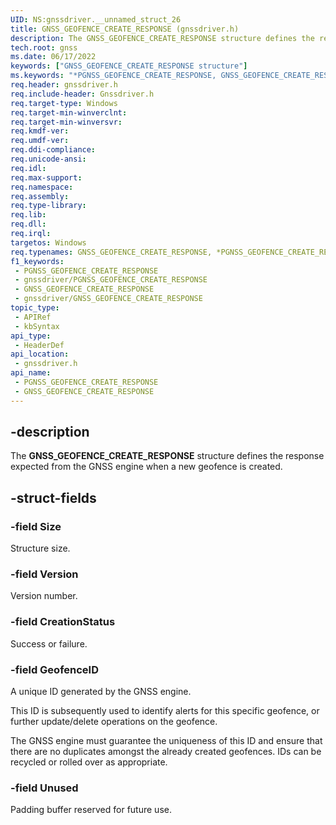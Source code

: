 ```yaml
---
UID: NS:gnssdriver.__unnamed_struct_26
title: GNSS_GEOFENCE_CREATE_RESPONSE (gnssdriver.h)
description: The GNSS_GEOFENCE_CREATE_RESPONSE structure defines the response expected from the GNSS engine when a new geofence is created.
tech.root: gnss
ms.date: 06/17/2022
keywords: ["GNSS_GEOFENCE_CREATE_RESPONSE structure"]
ms.keywords: "*PGNSS_GEOFENCE_CREATE_RESPONSE, GNSS_GEOFENCE_CREATE_RESPONSE, GNSS_GEOFENCE_CREATE_RESPONSE structure [Sensor Devices], PGNSS_GEOFENCE_CREATE_RESPONSE, PGNSS_GEOFENCE_CREATE_RESPONSE structure pointer [Sensor Devices], gnss.gnss_geofence_create_response, gnssdriver/GNSS_GEOFENCE_CREATE_RESPONSE, gnssdriver/PGNSS_GEOFENCE_CREATE_RESPONSE"
req.header: gnssdriver.h
req.include-header: Gnssdriver.h
req.target-type: Windows
req.target-min-winverclnt: 
req.target-min-winversvr: 
req.kmdf-ver: 
req.umdf-ver: 
req.ddi-compliance: 
req.unicode-ansi: 
req.idl: 
req.max-support: 
req.namespace: 
req.assembly: 
req.type-library: 
req.lib: 
req.dll: 
req.irql: 
targetos: Windows
req.typenames: GNSS_GEOFENCE_CREATE_RESPONSE, *PGNSS_GEOFENCE_CREATE_RESPONSE
f1_keywords:
 - PGNSS_GEOFENCE_CREATE_RESPONSE
 - gnssdriver/PGNSS_GEOFENCE_CREATE_RESPONSE
 - GNSS_GEOFENCE_CREATE_RESPONSE
 - gnssdriver/GNSS_GEOFENCE_CREATE_RESPONSE
topic_type:
 - APIRef
 - kbSyntax
api_type:
 - HeaderDef
api_location:
 - gnssdriver.h
api_name:
 - PGNSS_GEOFENCE_CREATE_RESPONSE
 - GNSS_GEOFENCE_CREATE_RESPONSE
---
```

## -description

The **GNSS_GEOFENCE_CREATE_RESPONSE** structure defines the response expected from the GNSS engine when a new geofence is created.

## -struct-fields

### -field Size

Structure size.

### -field Version

Version number.

### -field CreationStatus

Success or failure.

### -field GeofenceID

A unique ID generated by the GNSS engine.

 This ID is subsequently used to identify alerts for this specific geofence, or further update/delete operations on the geofence.

The GNSS engine must guarantee the uniqueness of this ID and ensure that there are no duplicates amongst the already created geofences. IDs can be recycled or rolled over as appropriate.

### -field Unused

Padding buffer reserved for future use.
